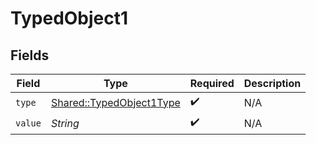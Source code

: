 # TypedObject1


## Fields

| Field                                                               | Type                                                                | Required                                                            | Description                                                         |
| ------------------------------------------------------------------- | ------------------------------------------------------------------- | ------------------------------------------------------------------- | ------------------------------------------------------------------- |
| `type`                                                              | [Shared::TypedObject1Type](../../models/shared/typedobject1type.md) | :heavy_check_mark:                                                  | N/A                                                                 |
| `value`                                                             | *String*                                                            | :heavy_check_mark:                                                  | N/A                                                                 |